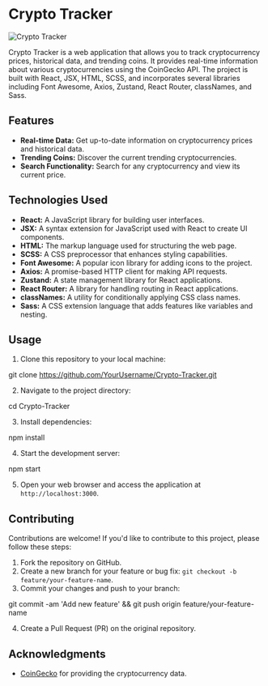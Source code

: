 # Crypto Tracker

![Crypto Tracker](link_to_your_project_screenshot_or_gif.gif)

Crypto Tracker is a web application that allows you to track cryptocurrency prices, historical data, and trending coins. It provides real-time information about various cryptocurrencies using the CoinGecko API. The project is built with React, JSX, HTML, SCSS, and incorporates several libraries including Font Awesome, Axios, Zustand, React Router, classNames, and Sass.

## Features

- **Real-time Data:** Get up-to-date information on cryptocurrency prices and historical data.
- **Trending Coins:** Discover the current trending cryptocurrencies.
- **Search Functionality:** Search for any cryptocurrency and view its current price.

## Technologies Used

- **React:** A JavaScript library for building user interfaces.
- **JSX:** A syntax extension for JavaScript used with React to create UI components.
- **HTML:** The markup language used for structuring the web page.
- **SCSS:** A CSS preprocessor that enhances styling capabilities.
- **Font Awesome:** A popular icon library for adding icons to the project.
- **Axios:** A promise-based HTTP client for making API requests.
- **Zustand:** A state management library for React applications.
- **React Router:** A library for handling routing in React applications.
- **classNames:** A utility for conditionally applying CSS class names.
- **Sass:** A CSS extension language that adds features like variables and nesting.

## Usage

1. Clone this repository to your local machine:

git clone https://github.com/YourUsername/Crypto-Tracker.git

2. Navigate to the project directory:

cd Crypto-Tracker

3. Install dependencies:

npm install

4. Start the development server:

npm start

5. Open your web browser and access the application at `http://localhost:3000`.

## Contributing

Contributions are welcome! If you'd like to contribute to this project, please follow these steps:

1. Fork the repository on GitHub.
2. Create a new branch for your feature or bug fix: `git checkout -b feature/your-feature-name`.
3. Commit your changes and push to your branch:

git commit -am 'Add new feature' && git push origin feature/your-feature-name

4. Create a Pull Request (PR) on the original repository.

## Acknowledgments

- [CoinGecko](https://coingecko.com) for providing the cryptocurrency data.
